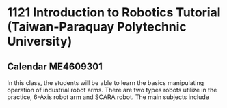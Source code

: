 # 1121 Introduction to Robotics Tutorial (Taiwan-Paraquay Polytechnic University)
## Calendar ME4609301
In this class, the students will be able to learn the basics manipulating operation of industrial robot arms. There are two types robots utilize in the practice, 6-Axis robot arm and SCARA robot. The main subjects include 

